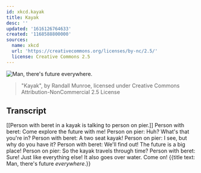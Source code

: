 ```yaml
---
id: xkcd.kayak
title: Kayak
desc: ''
updated: '1616126764633'
created: '1168588800000'
sources:
  name: xkcd
  url: 'https://creativecommons.org/licenses/by-nc/2.5/'
  license: Creative Commons 2.5
---
```

![Man, there's future *everywhere*.](https://imgs.xkcd.com/comics/kayak.png)
> "Kayak", by Randall Munroe, licensed under Creative Commons Attribution-NonCommercial 2.5 License

## Transcript
[[Person with beret in a kayak is talking to person on pier.]]
Person with beret: Come explore the future with me!
Person on pier: Huh? What's that you're in?
Person with beret: A two seat kayak!
Person on pier: I see, but why do you have it?
Person with beret: We'll find out! The future is a big place!
Person on pier: So the kayak travels through time?
Person with beret: Sure! Just like everything else! It also goes over water. Come on!
{{title text: Man, there's future *everywhere*.}}
